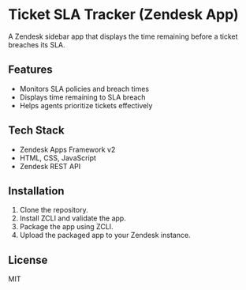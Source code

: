# Ticket SLA Tracker (Zendesk App)

A Zendesk sidebar app that displays the time remaining before a ticket breaches its SLA.

## Features

- Monitors SLA policies and breach times
- Displays time remaining to SLA breach
- Helps agents prioritize tickets effectively

## Tech Stack

- Zendesk Apps Framework v2
- HTML, CSS, JavaScript
- Zendesk REST API

## Installation

1. Clone the repository.
2. Install ZCLI and validate the app.
3. Package the app using ZCLI.
4. Upload the packaged app to your Zendesk instance.

## License

MIT

